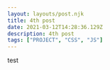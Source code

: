 ```yaml
---
layout: layouts/post.njk
title: 4th post
date: 2021-03-12T14:28:36.129Z
description: 4th post
tags: ["PROJECT", "CSS", "JS"]
---
```

test